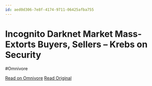 ```yaml
---
id: aed0d306-7e8f-4174-9711-06425afba755
---
```


# Incognito Darknet Market Mass-Extorts Buyers, Sellers – Krebs on Security
#Omnivore

[Read on Omnivore](https://omnivore.app/me/https-krebsonsecurity-com-2024-03-incognito-darknet-market-mass--18e30888673)
[Read Original](https://krebsonsecurity.com/2024/03/incognito-darknet-market-mass-extorts-buyers-sellers/)

